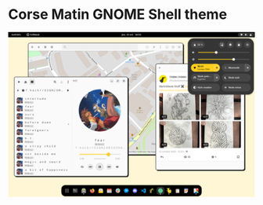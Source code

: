 # Corse Matin GNOME Shell theme

![Screenshot](https://raw.githubusercontent.com/kivutar/gnome-theme-corse-matin/main/screenshot.png)
